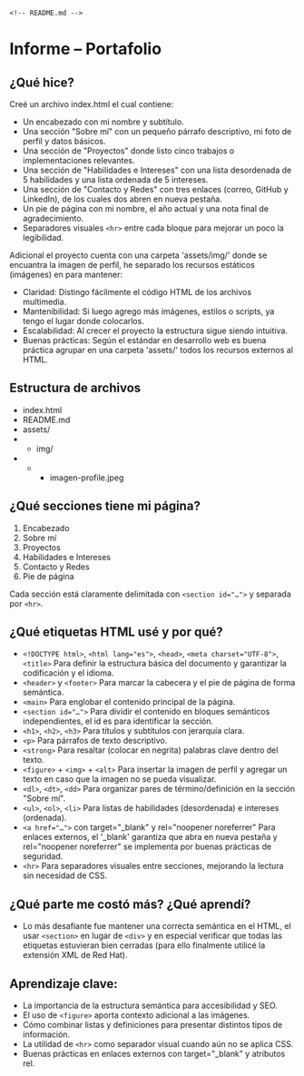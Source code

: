 `<!-- README.md -->`
# Informe – Portafolio

## ¿Qué hice?
Creé un archivo index.html el cual contiene:

- Un encabezado con mi nombre y subtítulo.
- Una sección "Sobre mí" con un pequeño párrafo descriptivo, mi foto de perfil y datos básicos.
- Una sección de "Proyectos" donde listo cinco trabajos o implementaciones relevantes.
- Una sección de "Habilidades e Intereses" con una lista desordenada de 5 habilidades y una lista ordenada de 5 intereses.
- Una sección de "Contacto y Redes" con tres enlaces (correo, GitHub y LinkedIn), de los cuales dos abren en nueva pestaña.
- Un pie de página con mi nombre, el año actual y una nota final de agradecimiento.
- Separadores visuales `<hr>` entre cada bloque para mejorar un poco la legibilidad.

Adicional el proyecto cuenta con una carpeta 'assets/img/' donde se encuantra la imagen de perfil, he separado los recursos estáticos (imágenes) en para mantener:

- Claridad: Distingo fácilmente el código HTML de los archivos multimedia.
- Mantenibilidad: Si luego agrego más imágenes, estilos o scripts, ya tengo el lugar donde colocarlos.
- Escalabilidad: Al crecer el proyecto la estructura sigue siendo intuitiva.
- Buenas prácticas: Según el estándar en desarrollo web es buena práctica agrupar en una carpeta 'assets/' todos los recursos externos al HTML.

## Estructura de archivos
- index.html
- README.md
- assets/
- - img/
- - - imagen-profile.jpeg

## ¿Qué secciones tiene mi página?
1. Encabezado
2. Sobre mí
3. Proyectos
4. Habilidades e Intereses
5. Contacto y Redes
6. Pie de página

Cada sección está claramente delimitada con `<section id="…">` y separada por `<hr>`.

## ¿Qué etiquetas HTML usé y por qué?
- `<!DOCTYPE html>`, `<html lang="es">`, `<head>`, `<meta charset="UTF-8">`, `<title>`
Para definir la estructura básica del documento y garantizar la codificación y el idioma.
- `<header>` y `<footer>`
Para marcar la cabecera y el pie de página de forma semántica.
- `<main>`
Para englobar el contenido principal de la página.
- `<section id="…">`
Para dividir el contenido en bloques semánticos independientes, el id es para identificar la sección.
- `<h1>`, `<h2>`, `<h3>`
Para títulos y subtítulos con jerarquía clara.
- `<p>`
Para párrafos de texto descriptivo.
- `<strong>`
Para resaltar (colocar en negrita) palabras clave dentro del texto.
- `<figure>` + `<img>` + `<alt>`
Para insertar la imagen de perfil y agregar un texto en caso que la imagen no se pueda visualizar.
- `<dl>`, `<dt>`, `<dd>`
Para organizar pares de término/definición en la sección "Sobre mí".
- `<ul>`, `<ol>`, `<li>`
Para listas de habilidades (desordenada) e intereses (ordenada).
- `<a href="…">` con target="_blank" y rel="noopener noreferrer"
Para enlaces externos, el '_blank' garantiza que abra en nueva pestaña y rel="noopener noreferrer" se implementa por buenas prácticas de seguridad.
- `<hr>`
Para separadores visuales entre secciones, mejorando la lectura sin necesidad de CSS.

## ¿Qué parte me costó más? ¿Qué aprendí?
- Lo más desafiante fue mantener una correcta semántica en el HTML, el usar `<section>` en lugar de `<div>` y en especial verificar que todas las etiquetas estuvieran bien cerradas (para ello finalmente utilicé la extensión XML de Red Hat).

## Aprendizaje clave:
- La importancia de la estructura semántica para accesibilidad y SEO.
- El uso de `<figure>` aporta contexto adicional a las imágenes.
- Cómo combinar listas y definiciones para presentar distintos tipos de información.
- La utilidad de `<hr>` como separador visual cuando aún no se aplica CSS.
- Buenas prácticas en enlaces externos con target="_blank" y atributos rel.
